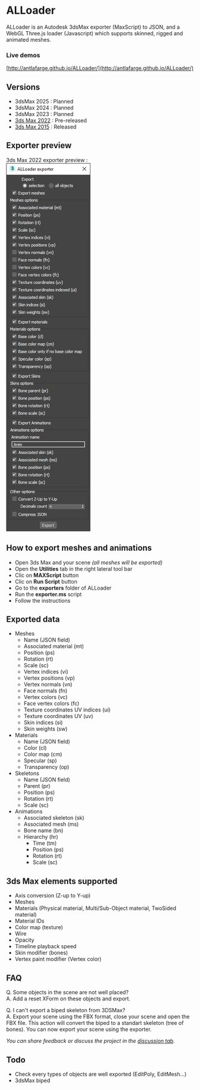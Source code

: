 # ALLoader  
ALLoader is an Autodesk 3dsMax exporter (MaxScript) to JSON, and a WebGL Three.js loader (Javascript) which supports skinned, rigged and animated meshes.

### Live demos
[http://antlafarge.github.io/ALLoader/](http://antlafarge.github.io/ALLoader/)

## Versions
- 3dsMax 2025 : Planned
- 3dsMax 2024 : Planned
- 3dsMax 2023 : Planned
- [3ds Max 2022](https://github.com/antlafarge/ALLoader/releases/tag/3dsmax2022) : Pre-released 
- [3ds Max 2015](https://github.com/antlafarge/ALLoader/releases/tag/3dsmax2015) : Released 

## Exporter preview
3ds Max 2022 exporter preview :  
![image](exporter-preview.png)

## How to export meshes and animations
- Open 3ds Max and your scene *(all meshes will be exported)*
- Open the **Utilities** tab in the right lateral tool bar
- Clic on **MAXScript** button
- Clic on **Run Script** button
- Go to the **exporters** folder of ALLoader
- Run the **exporter.ms** script
- Follow the instructions

## Exported data
- Meshes
    - Name (JSON field)
    - Associated material (mt)
    - Position (ps)
    - Rotation (rt)
    - Scale (sc)
    - Vertex indices (vi)
    - Vertex positions (vp)
    - Vertex normals (vn)
    - Face normals (fn)
    - Vertex colors (vc)
    - Face vertex colors (fc)
    - Texture coordinates UV indices (ui)
    - Texture coordinates UV (uv)
    - Skin indices (si)
    - Skin weights (sw)
- Materials
    - Name (JSON field)
    - Color (cl)
    - Color map (cm)
    - Specular (sp)
    - Transparency (op)
- Skeletons
    - Name (JSON field)
    - Parent (pr)
    - Position (ps)
    - Rotation (rt)
    - Scale (sc)
- Animations
    - Associated skeleton (sk)
    - Associated mesh (ms)
    - Bone name (bn)
    - Hierarchy (hr)
        - Time (tm)
        - Position (ps)
        - Rotation (rt)
        - Scale (sc)

## 3ds Max elements supported
- Axis conversion (Z-up to Y-up)
- Meshes
- Materials (Physical material, Multi/Sub-Object material, TwoSided material)
- Material IDs
- Color map (texture)
- Wire
- Opacity
- Timeline playback speed
- Skin modifier (bones)
- Vertex paint modifier (Vertex color)

## FAQ
Q. Some objects in the scene are not well placed?  
A. Add a reset XForm on these objects and export.  

Q. I can't export a biped skeleton from 3DSMax?  
A. Export your scene using the FBX format, close your scene and open the FBX file. This action will convert the biped to a standart skeleton (tree of bones). You can now export your scene using the exporter.  

_You can share feedback or discuss the project in the [discussion tab](https://github.com/antlafarge/ALLoader/discussions)._  

## Todo
- Check every types of objects are well exported (EditPoly, EditMesh...)
- 3dsMax biped
